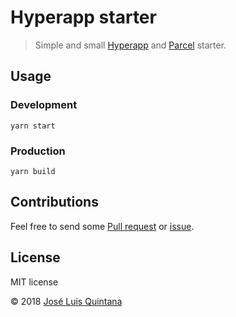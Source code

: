 # Hyperapp starter

> Simple and small [Hyperapp](https://hyperapp.js.org) and [Parcel](https://en.parceljs.org) starter.

## Usage

### Development

```
yarn start
```

### Production

```
yarn build
```

## Contributions

Feel free to send some [Pull request](https://github.com/joseluisq/printd/pulls) or [issue](https://github.com/joseluisq/printd/issues).

## License
MIT license

© 2018 [José Luis Quintana](http://git.io/joseluisq)
